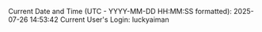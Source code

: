 Current Date and Time (UTC - YYYY-MM-DD HH:MM:SS formatted): 2025-07-26 14:53:42
Current User's Login: luckyaiman

